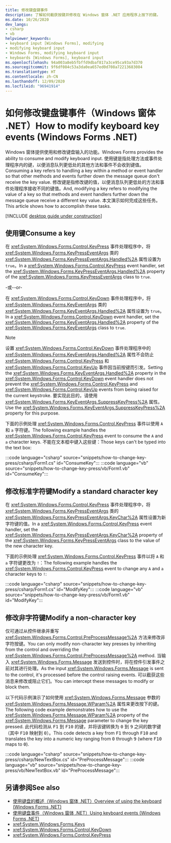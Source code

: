 ```yaml
---
title: 修改键盘键事件
description: 了解如何截获按键并修改在 Windows 窗体 .NET 应用程序上按下的键。
ms.date: 10/26/2020
dev_langs:
- csharp
- vb
helpviewer_keywords:
- keyboard input [Windows Forms], modifying
- modifying keyboard input
- Windows Forms, modifying keyboard input
- keyboards [Windows Forms], keyboard input
ms.openlocfilehash: 94a003a8eb5fbffd9dbaf817a3ce95ca93a7d370
ms.sourcegitcommit: 9f6df084c53a3da0ea657ed0d708a72213683084
ms.translationtype: HT
ms.contentlocale: zh-CN
ms.lasthandoff: 12/09/2020
ms.locfileid: "96941914"
---
```

# <a name="how-to-modify-keyboard-key-events-windows-forms-net"></a><span data-ttu-id="33938-103">如何修改键盘键事件（Windows 窗体 .NET）</span><span class="sxs-lookup"><span data-stu-id="33938-103">How to modify keyboard key events (Windows Forms .NET)</span></span>

<span data-ttu-id="33938-104">Windows 窗体提供使用和修改键盘输入的功能。</span><span class="sxs-lookup"><span data-stu-id="33938-104">Windows Forms provides the ability to consume and modify keyboard input.</span></span> <span data-ttu-id="33938-105">使用键是指处理方法或事件处理程序内的键，以便消息队列更低处的其他方法和事件不会收到键值。</span><span class="sxs-lookup"><span data-stu-id="33938-105">Consuming a key refers to handling a key within a method or event handler so that other methods and events further down the message queue don't receive the key value.</span></span> <span data-ttu-id="33938-106">修改键是指修改键的值，以便消息队列更低处的方法和事件处理程序接收不同的键值。</span><span class="sxs-lookup"><span data-stu-id="33938-106">And, modifying a key refers to modifying the value of a key so that methods and event handlers further down the message queue receive a different key value.</span></span> <span data-ttu-id="33938-107">本文演示如何完成这些任务。</span><span class="sxs-lookup"><span data-stu-id="33938-107">This article shows how to accomplish these tasks.</span></span>

[!INCLUDE [desktop guide under construction](../../includes/desktop-guide-preview-note.md)]

## <a name="consume-a-key"></a><span data-ttu-id="33938-108">使用键</span><span class="sxs-lookup"><span data-stu-id="33938-108">Consume a key</span></span>

<span data-ttu-id="33938-109">在 <xref:System.Windows.Forms.Control.KeyPress> 事件处理程序中，将 <xref:System.Windows.Forms.KeyPressEventArgs> 类的 <xref:System.Windows.Forms.KeyPressEventArgs.Handled%2A> 属性设置为 `true`。</span><span class="sxs-lookup"><span data-stu-id="33938-109">In a <xref:System.Windows.Forms.Control.KeyPress> event handler, set the <xref:System.Windows.Forms.KeyPressEventArgs.Handled%2A> property of the <xref:System.Windows.Forms.KeyPressEventArgs> class to `true`.</span></span>

<span data-ttu-id="33938-110">-或-</span><span class="sxs-lookup"><span data-stu-id="33938-110">-or-</span></span>

<span data-ttu-id="33938-111">在 <xref:System.Windows.Forms.Control.KeyDown> 事件处理程序中，将 <xref:System.Windows.Forms.KeyEventArgs> 类的 <xref:System.Windows.Forms.KeyEventArgs.Handled%2A> 属性设置为 `true`。</span><span class="sxs-lookup"><span data-stu-id="33938-111">In a <xref:System.Windows.Forms.Control.KeyDown> event handler, set the <xref:System.Windows.Forms.KeyEventArgs.Handled%2A> property of the <xref:System.Windows.Forms.KeyEventArgs> class to `true`.</span></span>

> [!NOTE]
> <span data-ttu-id="33938-112">设置 <xref:System.Windows.Forms.Control.KeyDown> 事件处理程序中的 <xref:System.Windows.Forms.KeyEventArgs.Handled%2A> 属性不会防止 <xref:System.Windows.Forms.Control.KeyPress> 和 <xref:System.Windows.Forms.Control.KeyUp> 事件因当前按键而引发。</span><span class="sxs-lookup"><span data-stu-id="33938-112">Setting the <xref:System.Windows.Forms.KeyEventArgs.Handled%2A> property in the <xref:System.Windows.Forms.Control.KeyDown> event handler does not prevent the <xref:System.Windows.Forms.Control.KeyPress> and <xref:System.Windows.Forms.Control.KeyUp> events from being raised for the current keystroke.</span></span> <span data-ttu-id="33938-113">要实现此目的，请使用 <xref:System.Windows.Forms.KeyEventArgs.SuppressKeyPress%2A> 属性。</span><span class="sxs-lookup"><span data-stu-id="33938-113">Use the <xref:System.Windows.Forms.KeyEventArgs.SuppressKeyPress%2A> property for this purpose.</span></span>

<span data-ttu-id="33938-114">下面的示例处理 <xref:System.Windows.Forms.Control.KeyPress> 事件以使用 `A` 和 `a` 字符键。</span><span class="sxs-lookup"><span data-stu-id="33938-114">The following example handles the <xref:System.Windows.Forms.Control.KeyPress> event to consume the `A` and `a` character keys.</span></span> <span data-ttu-id="33938-115">不能在文本框中键入这些键：</span><span class="sxs-lookup"><span data-stu-id="33938-115">Those keys can't be typed into the text box:</span></span>

:::code language="csharp" source="snippets/how-to-change-key-press/csharp/Form1.cs" id="ConsumeKey":::
:::code language="vb" source="snippets/how-to-change-key-press/vb/Form1.vb" id="ConsumeKey":::

## <a name="modify-a-standard-character-key"></a><span data-ttu-id="33938-116">修改标准字符键</span><span class="sxs-lookup"><span data-stu-id="33938-116">Modify a standard character key</span></span>

<span data-ttu-id="33938-117">在 <xref:System.Windows.Forms.Control.KeyPress> 事件处理程序中，将 <xref:System.Windows.Forms.KeyPressEventArgs> 类的 <xref:System.Windows.Forms.KeyPressEventArgs.KeyChar%2A> 属性设置为新字符键的值。</span><span class="sxs-lookup"><span data-stu-id="33938-117">In a <xref:System.Windows.Forms.Control.KeyPress> event handler, set the <xref:System.Windows.Forms.KeyPressEventArgs.KeyChar%2A> property of the <xref:System.Windows.Forms.KeyPressEventArgs> class to the value of the new character key.</span></span>

<span data-ttu-id="33938-118">下面的示例处理 <xref:System.Windows.Forms.Control.KeyPress> 事件以将 `A` 和 `a` 字符键更改为 `!`：</span><span class="sxs-lookup"><span data-stu-id="33938-118">The following example handles the <xref:System.Windows.Forms.Control.KeyPress> event to change any `A` and `a` character keys to `!`:</span></span>

:::code language="csharp" source="snippets/how-to-change-key-press/csharp/Form1.cs" id="ModifyKey":::
:::code language="vb" source="snippets/how-to-change-key-press/vb/Form1.vb" id="ModifyKey":::

## <a name="modify-a-non-character-key"></a><span data-ttu-id="33938-119">修改非字符键</span><span class="sxs-lookup"><span data-stu-id="33938-119">Modify a non-character key</span></span>

<span data-ttu-id="33938-120">仅可通过从控件继承并重写 <xref:System.Windows.Forms.Control.PreProcessMessage%2A> 方法来修改非字符按键。</span><span class="sxs-lookup"><span data-stu-id="33938-120">You can only modify non-character key presses by inheriting from the control and overriding the <xref:System.Windows.Forms.Control.PreProcessMessage%2A> method.</span></span> <span data-ttu-id="33938-121">当输入 <xref:System.Windows.Forms.Message> 发送到控件时，将在控件引发事件之前对其进行处理。</span><span class="sxs-lookup"><span data-stu-id="33938-121">As the   input <xref:System.Windows.Forms.Message> is sent to the control, it's processed before the control raising events.</span></span> <span data-ttu-id="33938-122">可以截获这些消息来修改或阻止它们。</span><span class="sxs-lookup"><span data-stu-id="33938-122">You can intercept these messages to modify or block them.</span></span>

<span data-ttu-id="33938-123">以下代码示例演示了如何使用 <xref:System.Windows.Forms.Message> 参数的 <xref:System.Windows.Forms.Message.WParam%2A> 属性来更改按下的键。</span><span class="sxs-lookup"><span data-stu-id="33938-123">The following code example demonstrates how to use the <xref:System.Windows.Forms.Message.WParam%2A> property of the <xref:System.Windows.Forms.Message> parameter to change the key pressed.</span></span> <span data-ttu-id="33938-124">此代码检测从 <kbd>F1</kbd> 到 <kbd>F10</kbd> 的键，并将该键转换为 <kbd>0</kbd> 到 <kbd>9</kbd> 之间的数字键（其中 <kbd>F10</kbd> 映射到 <kbd>0</kbd>）。</span><span class="sxs-lookup"><span data-stu-id="33938-124">This code detects a key from <kbd>F1</kbd> through <kbd>F10</kbd> and translates the key into a numeric key ranging from <kbd>0</kbd> through <kbd>9</kbd> (where <kbd>F10</kbd> maps to <kbd>0</kbd>).</span></span>

:::code language="csharp" source="snippets/how-to-change-key-press/csharp/NewTextBox.cs" id="PreProcessMessage":::
:::code language="vb" source="snippets/how-to-change-key-press/vb/NewTextBox.vb" id="PreProcessMessage":::

## <a name="see-also"></a><span data-ttu-id="33938-125">另请参阅</span><span class="sxs-lookup"><span data-stu-id="33938-125">See also</span></span>

- [<span data-ttu-id="33938-126">使用键盘的概述（Windows 窗体 .NET）</span><span class="sxs-lookup"><span data-stu-id="33938-126">Overview of using the keyboard (Windows Forms .NET)</span></span>](overview.md)
- [<span data-ttu-id="33938-127">使用键盘事件（Windows 窗体 .NET）</span><span class="sxs-lookup"><span data-stu-id="33938-127">Using keyboard events (Windows Forms .NET)</span></span>](events.md)
- <xref:System.Windows.Forms.Keys>
- <xref:System.Windows.Forms.Control.KeyDown>
- <xref:System.Windows.Forms.Control.KeyPress>
